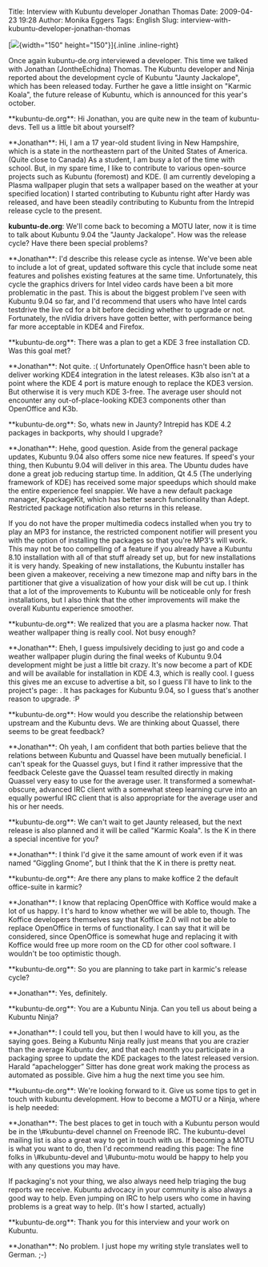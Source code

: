 Title: Interview with Kubuntu developer Jonathan Thomas
Date: 2009-04-23 19:28
Author: Monika Eggers
Tags: English
Slug: interview-with-kubuntu-developer-jonathan-thomas

[![](http://wiki.kubuntu-de.org/images/Jonathan_thomas.png){width="150"
height="150"}]{.inline .inline-right}  

Once again kubuntu-de.org interviewed a developer. This time we talked
with Jonathan (JontheEchidna) Thomas. The Kubuntu developer and Ninja
reported about the development cycle of Kubuntu "Jaunty Jackalope",
which has been released today. Further he gave a little insight on
"Karmic Koala", the future release of Kubuntu, which is announced for
this year's october.

</p>
**kubuntu-de.org**: Hi Jonathan, you are quite new in the team of
kubuntu-devs. Tell us a little bit about yourself?

</p>
**Jonathan**: Hi, I am a 17 year-old student living in New Hampshire,
which is a state in the northeastern part of the United States of
America. (Quite close to Canada) As a student, I am busy a lot of the
time with school. But, in my spare time, I like to contribute to various
open-source projects such as Kubuntu (foremost) and KDE. (I am currently
developing a Plasma wallpaper plugin that sets a wallpaper based on the
weather at your specified location) I started contributing to Kubuntu
right after Hardy was released, and have been steadily contributing to
Kubuntu from the Intrepid release cycle to the present.

</p>
<!--break--><!--break-->

**kubuntu-de.org**: We'll come back to becoming a MOTU later, now it is
time to talk about Kubuntu 9.04 the "Jaunty Jackalope". How was the
release cycle? Have there been special problems?

</p>
**Jonathan**: I'd describe this release cycle as intense. We've been
able to include a lot of great, updated software this cycle that include
some neat features and polishes existing features at the same time.
Unfortunately, this cycle the graphics drivers for Intel video cards
have been a bit more problematic in the past. This is about the biggest
problem I've seen with Kubuntu 9.04 so far, and I'd recommend that users
who have Intel cards testdrive the live cd for a bit before deciding
whether to upgrade or not. Fortunately, the nVidia drivers have gotten
better, with performance being far more acceptable in KDE4 and Firefox.

</p>
**kubuntu-de.org**: There was a plan to get a KDE 3 free installation
CD. Was this goal met?

</p>
**Jonathan**: Not quite. :( Unfortunately OpenOffice hasn't been able to
deliver working KDE4 integration in the latest releases. K3b also isn't
at a point where the KDE 4 port is mature enough to replace the KDE3
version. But otherwise it is very much KDE 3-free. The average user
should not encounter any out-of-place-looking KDE3 components other than
OpenOffice and K3b.

</p>
**kubuntu-de.org**: So, whats new in Jaunty? Intrepid has KDE 4.2
packages in backports, why should I upgrade?

</p>
**Jonathan**: Hehe, good question. Aside from the general package
updates, Kubuntu 9.04 also offers some nice new features. If speed's
your thing, then Kubuntu 9.04 will deliver in this area. The Ubuntu
dudes have done a great job reducing startup time. In addition, Qt 4.5
(The underlying framework of KDE) has received some major speedups which
should make the entire experience feel snappier. We have a new default
package manager, KpackageKit, which has better search functionality than
Adept. Restricted package notification also returns in this release.

</p>
If you do not have the proper multimedia codecs installed when you try
to play an MP3 for instance, the restricted component notifier will
present you with the option of installing the packages so that you're
MP3's will work. This may not be too compelling of a feature if you
already have a Kubuntu 8.10 installation with all of that stuff already
set up, but for new installations it is very handy. Speaking of new
installations, the Kubuntu installer has been given a makeover,
receiving a new timezone map and nifty bars in the partitioner that give
a visualization of how your disk will be cut up. I think that a lot of
the improvements to Kubuntu will be noticeable only for fresh
installations, but I also think that the other improvements will make
the overall Kubuntu experience smoother.

</p>
**kubuntu-de.org**: We realized that you are a plasma hacker now. That
weather wallpaper thing is really cool. Not busy enough?

</p>
**Jonathan**: Eheh, I guess impulsively deciding to just go and code a
weather wallpaper plugin during the final weeks of Kubuntu 9.04
development might be just a little bit crazy. It's now become a part of
KDE and will be available for installation in KDE 4.3, which is really
cool. I guess this gives me an excuse to advertise a bit, so I guess
I'll have to link to the project's page:
<http://kde-look.org/content/show.php?content=102185>. It has packages
for Kubuntu 9.04, so I guess that's another reason to upgrade. :P

</p>
**kubuntu-de.org**: How would you describe the relationship between
upstream and the Kubuntu devs. We are thinking about Quassel, there
seems to be great feedback?

</p>
**Jonathan**: Oh yeah, I am confident that both parties believe that the
relations between Kubuntu and Quassel have been mutually beneficial. I
can't speak for the Quassel guys, but I find it rather impressive that
the feedback Celeste gave the Quassel team resulted directly in making
Quassel very easy to use for the average user. It transformed a
somewhat-obscure, advanced IRC client with a somewhat steep learning
curve into an equally powerful IRC client that is also appropriate for
the average user and his or her needs.

</p>
**kubuntu-de.org**: We can't wait to get Jaunty released, but the next
release is also planned and it will be called "Karmic Koala". Is the K
in there a special incentive for you?

</p>
**Jonathan**: I think I'd give it the same amount of work even if it was
named “Giggling Gnome”, but I think that the K in there is pretty neat.

</p>
**kubuntu-de.org**: Are there any plans to make koffice 2 the default
office-suite in karmic?

</p>
**Jonathan**: I know that replacing OpenOffice with Koffice would make a
lot of us happy. I t's hard to know whether we will be able to, though.
The Koffice developers themselves say that Koffice 2.0 will not be able
to replace OpenOffice in terms of functionality. I can say that it will
be considered, since OpenOffice is somewhat huge and replacing it with
Koffice would free up more room on the CD for other cool software. I
wouldn't be too optimistic though.

</p>
**kubuntu-de.org**: So you are planning to take part in karmic's release
cycle?

</p>
**Jonathan**: Yes, definitely.

</p>
**kubuntu-de.org**: You are a Kubuntu Ninja. Can you tell us about being
a Kubuntu Ninja?

</p>
**Jonathan**: I could tell you, but then I would have to kill you, as
the saying goes. Being a Kubuntu Ninja really just means that you are
crazier than the average Kubuntu dev, and that each month you
participate in a packaging spree to update the KDE packages to the
latest released version. Harald “apachelogger” Sitter has done great
work making the process as automated as possible. Give him a hug the
next time you see him.

</p>
**kubuntu-de.org**: We're looking forward to it. Give us some tips to
get in touch with kubuntu development. How to become a MOTU or a Ninja,
where is help needed:

</p>
**Jonathan**: The best places to get in touch with a Kubuntu person
would be in the \#kubuntu-devel channel on Freenode IRC. The
kubuntu-devel mailing list is also a great way to get in touch with us.
If becoming a MOTU is what you want to do, then I'd recommend reading
this page: <https://wiki.kubuntu.org/MOTU/GettingStarted> The fine folks
in \#kubuntu-devel and \#ubuntu-motu would be happy to help you with any
questions you may have.

</p>
If packaging's not your thing, we also always need help triaging the bug
reports we receive. Kubuntu advocacy in your community is also always a
good way to help. Even jumping on IRC to help users who come in having
problems is a great way to help. (It's how I started, actually)

</p>
**kubuntu-de.org**: Thank you for this interview and your work on
Kubuntu.

</p>
**Jonathan**: No problem. I just hope my writing style translates well
to German. ;-)

</p>

